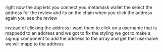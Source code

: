 right now the app lets you connect you metamask wallet
the select the address for the review and its on the chain 
when you click the address again you see the review

instead of clicking the address i want them to click on a username that is mappedd to an address 
and we got to fix the styling 
we got to make a signup component to add the address to the array and get thet username we will mapp to the address
